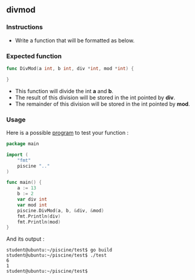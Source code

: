 ## divmod

### Instructions

- Write a function that will be formatted as below.

### Expected function

```go
func DivMod(a int, b int, div *int, mod *int) {

}
```

- This function will divide the int **a** and **b**.
- The result of this division will be stored in the int pointed by **div**.
- The remainder of this division will be stored in the int pointed by **mod**.

### Usage

Here is a possible [program](TODO-LINK) to test your function :

```go
package main

import (
    "fmt"
    piscine ".."
)

func main() {
	a := 13
	b := 2
	var div int
	var mod int
	piscine.DivMod(a, b, &div, &mod)
	fmt.Println(div)
	fmt.Println(mod)
}
```

And its output :

```console
student@ubuntu:~/piscine/test$ go build
student@ubuntu:~/piscine/test$ ./test
6
1
student@ubuntu:~/piscine/test$
```
